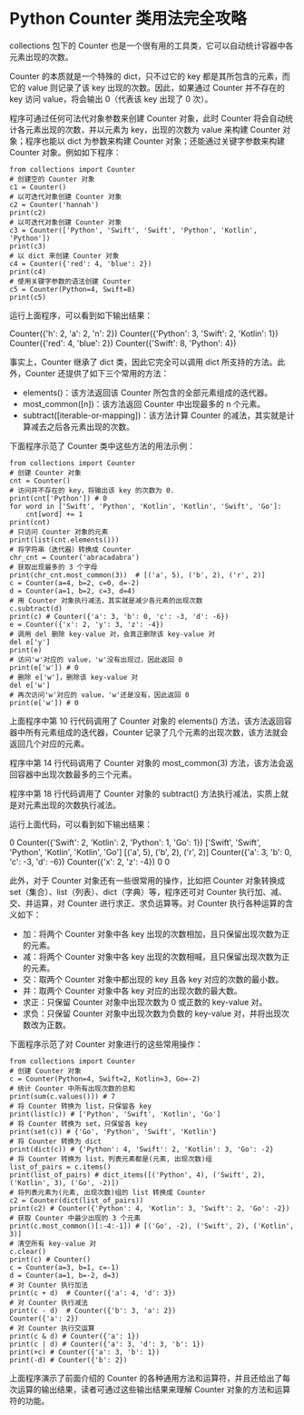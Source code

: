 # Python Counter 类用法完全攻略

collections 包下的 Counter 也是一个很有用的工具类，它可以自动统计容器中各元素出现的次数。

Counter 的本质就是一个特殊的 dict，只不过它的 key 都是其所包含的元素，而它的 value 则记录了该 key 出现的次数。因此，如果通过 Counter 并不存在的 key 访问 value，将会输出 0（代表该 key 出现了 0 次）。

程序可通过任何可法代对象参数来创建 Counter 对象，此时 Counter 将会自动统计各元素出现的次数，并以元素为 key，出现的次数为 value 来构建 Counter 对象；程序也能以 dict 为参数来构建 Counter 对象；还能通过关键字参数来构建 Counter 对象。例如如下程序：

```
from collections import Counter
# 创建空的 Counter 对象
c1 = Counter()
# 以可迭代对象创建 Counter 对象
c2 = Counter('hannah')
print(c2)
# 以可迭代对象创建 Counter 对象
c3 = Counter(['Python', 'Swift', 'Swift', 'Python', 'Kotlin', 'Python'])
print(c3)
# 以 dict 来创建 Counter 对象
c4 = Counter({'red': 4, 'blue': 2})
print(c4)
# 使用关键字参数的语法创建 Counter
c5 = Counter(Python=4, Swift=8)
print(c5)
```

运行上面程序，可以看到如下输出结果：

Counter({'h': 2, 'a': 2, 'n': 2})
Counter({'Python': 3, 'Swift': 2, 'Kotlin': 1})
Counter({'red': 4, 'blue': 2})
Counter({'Swift': 8, 'Python': 4})

事实上，Counter 继承了 dict 类，因此它完全可以调用 dict 所支持的方法。此外，Counter 还提供了如下三个常用的方法：

*   elements()：该方法返回该 Counter 所包含的全部元素组成的迭代器。
*   most_common([n])：该方法返回 Counter 中出现最多的 n 个元素。
*   subtract([iterable-or-mapping])：该方法计算 Counter 的减法，其实就是计算减去之后各元素出现的次数。

下面程序示范了 Counter 类中这些方法的用法示例：

```
from collections import Counter
# 创建 Counter 对象
cnt = Counter()
# 访问并不存在的 key，将输出该 key 的次数为 0.
print(cnt['Python']) # 0
for word in ['Swift', 'Python', 'Kotlin', 'Kotlin', 'Swift', 'Go']:
    cnt[word] += 1
print(cnt)
# 只访问 Counter 对象的元素
print(list(cnt.elements()))
# 将字符串（迭代器）转换成 Counter
chr_cnt = Counter('abracadabra')
# 获取出现最多的 3 个字母
print(chr_cnt.most_common(3))  # [('a', 5), ('b', 2), ('r', 2)]
c = Counter(a=4, b=2, c=0, d=-2)
d = Counter(a=1, b=2, c=3, d=4)
# 用 Counter 对象执行减法，其实就是减少各元素的出现次数
c.subtract(d)
print(c) # Counter({'a': 3, 'b': 0, 'c': -3, 'd': -6})
e = Counter({'x': 2, 'y': 3, 'z': -4})
# 调用 del 删除 key-value 对，会真正删除该 key-value 对
del e['y']
print(e)
# 访问'w'对应的 value，'w'没有出现过，因此返回 0
print(e['w']) # 0
# 删除 e['w']，删除该 key-value 对
del e['w']
# 再次访问'w'对应的 value，'w'还是没有，因此返回 0
print(e['w']) # 0
```

上面程序中第 10 行代码调用了 Counter 对象的 elements() 方法，该方法返回容器中所有元素组成的迭代器，Counter 记录了几个元素的出现次数，该方法就会返回几个对应的元素。

程序中第 14 行代码调用了 Counter 对象的 most_common(3) 方法，该方法会返回容器中出现次数最多的三个元素。

程序中第 18 行代码调用了 Counter 对象的 subtract() 方法执行减法，实质上就是对元素出现的次数执行减法。

运行上面代码，可以看到如下输出结果：

0
Counter({'Swift': 2, 'Kotlin': 2, 'Python': 1, 'Go': 1})
['Swift', 'Swift', 'Python', 'Kotlin', 'Kotlin', 'Go']
[('a', 5), ('b', 2), ('r', 2)]
Counter({'a': 3, 'b': 0, 'c': -3, 'd': -6})
Counter({'x': 2, 'z': -4})
0
0

此外，对于 Counter 对象还有一些很常用的操作，比如把 Counter 对象转换成 set（集合）、list（列表）、dict（字典）等，程序还可对 Counter 执行加、减、交、并运算，对 Counter 进行求正、求负运算等。对 Counter 执行各种运算的含义如下：

*   加：将两个 Counter 对象中各 key 出现的次数相加，且只保留出现次数为正的元素。
*   减：将两个 Counter 对象中各 key 出现的次数相喊，且只保留出现次数为正的元素。
*   交：取两个 Counter 对象中都出现的 key 且各 key 对应的次数的最小数。
*   并：取两个 Counter 对象中各 key 对应的出现次数的最大数。
*   求正：只保留 Counter 对象中出现次数为 0 或正数的 key-value 对。
*   求负：只保留 Counter 对象中出现次数为负数的 key-value 对，并将出现次数改为正数。

下面程序示范了对 Counter 对象进行的这些常用操作：

```
from collections import Counter
# 创建 Counter 对象
c = Counter(Python=4, Swift=2, Kotlin=3, Go=-2)
# 统计 Counter 中所有出现次数的总和
print(sum(c.values())) # 7
# 将 Counter 转换为 list，只保留各 key
print(list(c)) # ['Python', 'Swift', 'Kotlin', 'Go']
# 将 Counter 转换为 set，只保留各 key
print(set(c)) # {'Go', 'Python', 'Swift', 'Kotlin'}
# 将 Counter 转换为 dict
print(dict(c)) # {'Python': 4, 'Swift': 2, 'Kotlin': 3, 'Go': -2}
# 将 Counter 转换为 list，列表元素都是(元素, 出现次数)组
list_of_pairs = c.items()
print(list_of_pairs) # dict_items([('Python', 4), ('Swift', 2), ('Kotlin', 3), ('Go', -2)])
# 将列表元素为(元素, 出现次数)组的 list 转换成 Counter
c2 = Counter(dict(list_of_pairs))
print(c2) # Counter({'Python': 4, 'Kotlin': 3, 'Swift': 2, 'Go': -2})
# 获取 Counter 中最少出现的 3 个元素
print(c.most_common()[:-4:-1]) # [('Go', -2), ('Swift', 2), ('Kotlin', 3)]
# 清空所有 key-value 对
c.clear()
print(c) # Counter()
c = Counter(a=3, b=1, c=-1)
d = Counter(a=1, b=-2, d=3)
# 对 Counter 执行加法
print(c + d)  # Counter({'a': 4, 'd': 3})
# 对 Counter 执行减法
print(c - d)  # Counter({'b': 3, 'a': 2})
Counter({'a': 2})
# 对 Counter 执行交运算
print(c & d) # Counter({'a': 1})
print(c | d) # Counter({'a': 3, 'd': 3, 'b': 1})
print(+c) # Counter({'a': 3, 'b': 1})
print(-d) # Counter({'b': 2})
```

上面程序演示了前面介绍的 Counter 的各种通用方法和运算符，并且还给出了每次运算的输出结果，读者可通过这些输出结果来理解 Counter 对象的方法和运算符的功能。